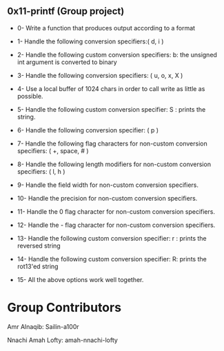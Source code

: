 ## 0x11-printf (Group project)

- 0- Write a function that produces output according to a format

- 1- Handle the following conversion specifiers:( d, i )

- 2- Handle the following custom conversion specifiers:
	b: the unsigned int argument is converted to binary

- 3- Handle the following conversion specifiers: ( u, o, x, X )

- 4- Use a local buffer of 1024 chars in order to call write as little as possible.

- 5- Handle the following custom conversion specifier:
	S : prints the string.

- 6- Handle the following conversion specifier: ( p )

- 7- Handle the following flag characters for non-custom conversion specifiers: ( +, space, # )

- 8- Handle the following length modifiers for non-custom conversion specifiers: ( l, h )

- 9- Handle the field width for non-custom conversion specifiers.

- 10- Handle the precision for non-custom conversion specifiers.

- 11- Handle the 0 flag character for non-custom conversion specifiers.

- 12- Handle the - flag character for non-custom conversion specifiers.

- 13- Handle the following custom conversion specifier:
	r : prints the reversed string

- 14- Handle the following custom conversion specifier:
	R: prints the rot13'ed string

- 15- All the above options work well together.

# Group Contributors

Amr Alnaqib: Sailin-a100r

Nnachi Amah Lofty: amah-nnachi-lofty
